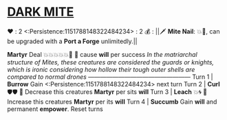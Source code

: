 # [__**DARK MITE**__](<https://www.youtube.com/watch?v=vKDQNGDOdE4>)
❤️ : 2
<:Persistence:1151788148322484234> : 2
💰 : ||🗡️ **Mite Nail**: 💥🎯, can be upgraded with a **Port a Forge** unlimitedly.||

**Martyr** Deal 💥💥💥💥💥🎯 🔀 cause __will__ per success
*In the matriarchal structure of Mites, these creatures are considered the guards or knights, which is ironic considering how hollow their tough outer shells are compared to normal drones*
—————————————————
Turn 1  | **Burrow** Gain <:Persistence:1151788148322484234> next turn
Turn 2 | **Curl**  🛡️🛡️ 🔀 Decrease this creatures **Martyr** per sits __will__
Turn 3 | **Leach** 💥🌀 🔀 Increase this creatures **Martyr** per its __will__
Turn 4 | **Succumb** Gain __will__ and permanent __empower__. Reset turns
